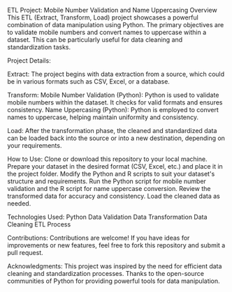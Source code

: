 ETL Project: Mobile Number Validation and Name Uppercasing
Overview
This ETL (Extract, Transform, Load) project showcases a powerful combination of data manipulation using Python. The primary objectives are to validate mobile numbers and convert names to uppercase within a dataset. This can be particularly useful for data cleaning and standardization tasks.

Project Details:

Extract:
The project begins with data extraction from a source, which could be in various formats such as CSV, Excel, or a database.

Transform:
Mobile Number Validation (Python): Python is used to validate mobile numbers within the dataset. It checks for valid formats and ensures consistency.
Name Uppercasing (Python): Python is employed to convert names to uppercase, helping maintain uniformity and consistency.

Load:
After the transformation phase, the cleaned and standardized data can be loaded back into the source or into a new destination, depending on your requirements.

How to Use:
Clone or download this repository to your local machine.
Prepare your dataset in the desired format (CSV, Excel, etc.) and place it in the project folder.
Modify the Python and R scripts to suit your dataset's structure and requirements.
Run the Python script for mobile number validation and the R script for name uppercase conversion.
Review the transformed data for accuracy and consistency.
Load the cleaned data as needed.

Technologies Used:
Python
Data Validation
Data Transformation
Data Cleaning
ETL Process

Contributions:
Contributions are welcome! If you have ideas for improvements or new features, feel free to fork this repository and submit a pull request.

Acknowledgments:
This project was inspired by the need for efficient data cleaning and standardization processes. Thanks to the open-source communities of Python for providing powerful tools for data manipulation.

